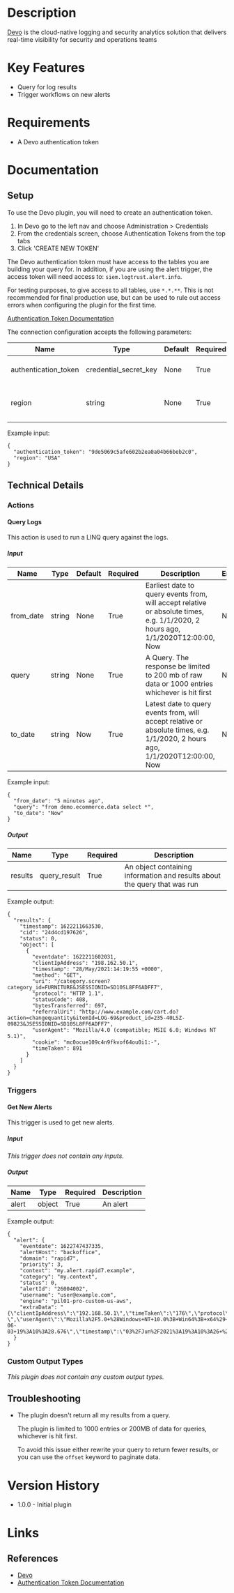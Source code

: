 # Description

[Devo](https://www.devo.com/) is the cloud-native logging and security analytics solution that delivers real-time visibility for security and operations teams

# Key Features

* Query for log results
* Trigger workflows on new alerts

# Requirements

* A Devo authentication token

# Documentation

## Setup

To use the Devo plugin, you will need to create an authentication token. 

1. In Devo go to the left nav and choose Administration > Credentials
2. From the credentials screen, choose Authentication Tokens from the top tabs
3. Click 'CREATE NEW TOKEN'

The Devo authentication token must have access to the tables you are building your query for. In addition, if you are using the alert trigger, the access token will need access to: 
`siem.logtrust.alert.info`.

For testing purposes, to give access to all tables, use `*.*.**`. This is not recommended for final production use, but can be used to rule out access errors when configuring the plugin for the first time.  

[Authentication Token Documentation](https://docs.devo.com/confluence/ndt/latest/domain-administration/security-credentials/authentication-tokens) 

The connection configuration accepts the following parameters:

|Name|Type|Default|Required|Description|Enum|Example|
|----|----|-------|--------|-----------|----|-------|
|authentication_token|credential_secret_key|None|True|Devo authentication token|None|9de5069c5afe602b2ea0a04b66beb2c0|
|region|string|None|True|Region|['USA', 'EU', 'VDC (Spain)']|USA|

Example input:

```
{
  "authentication_token": "9de5069c5afe602b2ea0a04b66beb2c0",
  "region": "USA"
}
```

## Technical Details

### Actions

#### Query Logs

This action is used to run a LINQ query against the logs.

##### Input

|Name|Type|Default|Required|Description|Enum|Example|
|----|----|-------|--------|-----------|----|-------|
|from_date|string|None|True|Earliest date to query events from, will accept relative or absolute times, e.g. 1/1/2020, 2 hours ago, 1/1/2020T12:00:00, Now|None|5 minutes ago|
|query|string|None|True|A Query. The response be limited to 200 mb of raw data or 1000 entries whichever is hit first|None|from demo.ecommerce.data select *|
|to_date|string|Now|True|Latest date to query events from, will accept relative or absolute times, e.g. 1/1/2020, 2 hours ago, 1/1/2020T12:00:00, Now|None|Now|

Example input:

```
{
  "from_date": "5 minutes ago",
  "query": "from demo.ecommerce.data select *",
  "to_date": "Now"
}
```

##### Output

|Name|Type|Required|Description|
|----|----|--------|-----------|
|results|query_result|True|An object containing information and results about the query that was run|

Example output:

```
{
  "results": {
    "timestamp": 1622211663530,
    "cid": "24d4cd197626",
    "status": 0,
    "object": [
      {
        "eventdate": 1622211602031,
        "clientIpAddress": "198.162.50.1",
        "timestamp": "28/May/2021:14:19:55 +0000",
        "method": "GET",
        "uri": "/category.screen?category_id=FURNITURE&JSESSIONID=SD10SL8FF6ADFF7",
        "protocol": "HTTP 1.1",
        "statusCode": 408,
        "bytesTransferred": 697,
        "referralUri": "http://www.example.com/cart.do?action=changequantity&itemId=LOG-69&product_id=235-40LSZ-09823&JSESSIONID=SD10SL8FF6ADFF7",
        "userAgent": "Mozilla/4.0 (compatible; MSIE 6.0; Windows NT 5.1)",
        "cookie": "mc0ocue109c4n9fkvof64ou0i1:-",
        "timeTaken": 891
      }
    ]
  }
}
```

### Triggers

#### Get New Alerts

This trigger is used to get new alerts.

##### Input

_This trigger does not contain any inputs._

##### Output

|Name|Type|Required|Description|
|----|----|--------|-----------|
|alert|object|True|An alert|

Example output:

```
{
  "alert": {
    "eventdate": 1622747437335,
    "alertHost": "backoffice",
    "domain": "rapid7",
    "priority": 3,
    "context": "my.alert.rapid7.example",
    "category": "my.context",
    "status": 0,
    "alertId": "26004002",
    "username": "user@example.com",
    "engine": "pil01-pro-custom-us-aws",
    "extraData": "{\"clientIpAddress\":\"192.168.50.1\",\"timeTaken\":\"176\",\"protocol\":\"HTTP+1.1\",\"bytesTransferred\":\"3295\",\"method\":\"GET\",\"cookie\":\"3djv1l0ebi7cmsai1131pf2a65%3A-\",\"userAgent\":\"Mozilla%2F5.0+%28Windows+NT+10.0%3B+Win64%3B+x64%29+AppleWebKit%2F537.36+%28KHTML%2C+like+Gecko%29+Chrome%2F42.0.2311.135+Safari%2F537.36+Edge%2F12.246\",\"referralUri\":\"http%3A%2F%2Fwww.google.com%2Fcategory.screen%3Fcategory_id%3DBEDROOM%26JSESSIONID%3DSD1SL6FF5ADFF2\",\"uri\":\"%2Fcategory.screen%3Fcategory_id%3DBEDROOM%26JSESSIONID%3DSD1SL6FF5ADFF2\",\"eventdate\":\"2021-06-03+19%3A10%3A28.676\",\"timestamp\":\"03%2FJun%2F2021%3A19%3A10%3A26+%2B0000\",\"statusCode\":\"500\"}"
  }
}
```

### Custom Output Types

_This plugin does not contain any custom output types._

## Troubleshooting

* The plugin doesn't return all my results from a query. 

   The plugin is limited to 1000 entries or 200MB of data for queries, whichever is hit first. 

   To avoid this issue either rewrite your query to return fewer results, or you can use the `offset` keyword to paginate data. 

# Version History

* 1.0.0 - Initial plugin

# Links

## References

* [Devo](https://www.devo.com/)
* [Authentication Token Documentation](https://docs.devo.com/confluence/ndt/latest/domain-administration/security-credentials/authentication-tokens)
